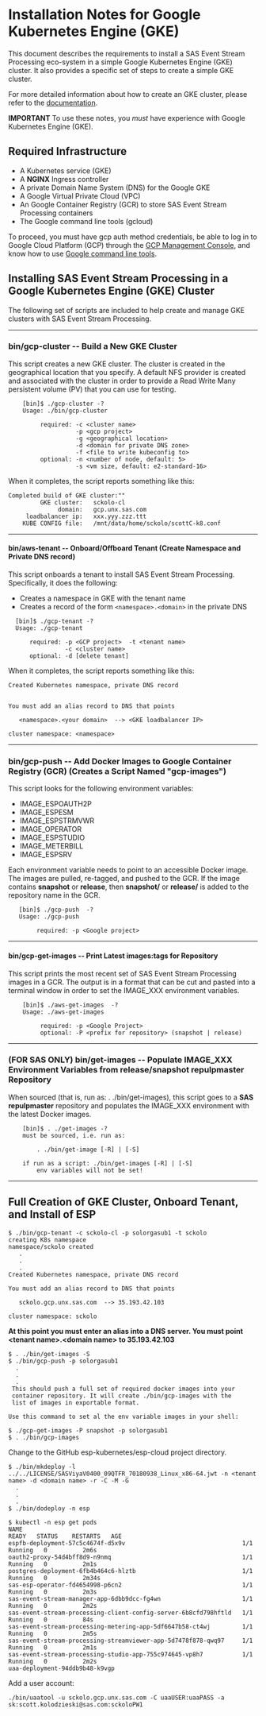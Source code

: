 # Installation Notes for Google Kubernetes Engine (GKE)

This document describes the requirements to
install a SAS Event Stream Processing eco-system in a simple Google Kubernetes Engine (GKE) cluster.  It also provides a specific set of steps to create
a simple GKE cluster.

For more detailed information about how to create an GKE cluster, please refer to the [documentation](https://cloud.google.com/kubernetes-engine/docs).

**IMPORTANT** To use these notes, you _must_ have experience with Google Kubernetes Engine (GKE).

## Required Infrastructure

* A Kubernetes service (GKE)
* A **NGINX** Ingress controller
* A private Domain Name System (DNS) for the Google GKE
* A Google Virtual Private Cloud (VPC)
* An Google Container Registry (GCR) to store SAS Event Stream Processing containers
* The Google command line tools (gcloud)

To proceed, you must have gcp auth method credentials, be able to
log in to Google Cloud Platform (GCP) through the [GCP Management Console](https://cloud.google.com/docs/?hl=en_US), and know
how to use [Google command line tools](https://cloud.google.com/sdk#section-3).

## Installing SAS Event Stream Processing in a Google Kubernetes Engine (GKE) Cluster

The following set of scripts are included to help create and
manage GKE clusters with SAS Event Stream Processing.

---

### bin/gcp-cluster -- Build a New GKE Cluster

This script creates a new GKE cluster. The cluster is created in
the geographical location that you specify. A default NFS provider
is created and associated with the cluster in order to provide a Read Write Many
persistent volume (PV) that you can use for testing.

```shell
    [bin]$ ./gcp-cluster -?
    Usage: ./bin/gcp-cluster

         required: -c <cluster name>
                   -p <gcp project>
                   -g <geographical location>
                   -d <domain for private DNS zone>
                   -f <file to write kubeconfig to>
         optional: -n <number of node, default: 5>
                   -s <vm size, default: e2-standard-16>
```

When it completes, the script reports something like this:

```text
Completed build of GKE cluster:""
         GKE cluster:   sckolo-cl
              domain:   gcp.unx.sas.com
     loadbalancer ip:   xxx.yyy.zzz.ttt
    KUBE CONFIG file:   /mnt/data/home/sckolo/scottC-k8.conf
```

---

#### bin/aws-tenant  -- Onboard/Offboard Tenant (Create Namespace and Private DNS record)

This script onboards a tenant to install SAS Event Stream Processing. Specifically, it does the following:

* Creates a namespace in GKE with the tenant name
* Creates a record of the form `<namespace>.<domain>` in the private DNS

```shell
  [bin]$ ./gcp-tenant -?
  Usage: ./gcp-tenant

      required: -p <GCP project>  -t <tenant name>
                -c <cluster name>
      optional: -d [delete tenant]
```

When it completes, the script reports something like this:

```text
Created Kubernetes namespace, private DNS record


You must add an alias record to DNS that points

   <namespace>.<your domain>  --> <GKE loadbalancer IP>

cluster namespace: <namespace>
```

---

### bin/gcp-push -- Add Docker Images to Google Container Registry (GCR) (Creates a Script Named "gcp-images")

This script looks for the following environment variables:

* IMAGE_ESPOAUTH2P
* IMAGE_ESPESM
* IMAGE_ESPSTRMVWR
* IMAGE_OPERATOR
* IMAGE_ESPSTUDIO
* IMAGE_METERBILL
* IMAGE_ESPSRV

Each environment variable needs to point to an accessible Docker image. The images are pulled, re-tagged, and pushed to the GCR. If the image contains **snapshot** or **release**, then **snapshot/** or **release/** is added to the repository name in the GCR.

```shell
   [bin]$ ./gcp-push  -?
   Usage: ./gcp-push

        required: -p <Google project>

```

---

#### bin/gcp-get-images -- Print Latest images:tags for Repository

This script prints the most recent set of SAS Event Stream Processing images in a GCR. The output is in a format that can be cut and pasted into a terminal window in order to set the IMAGE_XXX environment variables.

```shell
    [bin]$ ./aws-get-images  -?
    Usage: ./aws-get-images

         required: -p <Google Project>
         optional: -P <prefix for repository> (snapshot | release)
```

---

### (FOR SAS ONLY) bin/get-images -- Populate IMAGE_XXX Environment Variables from release/snapshot repulpmaster Repository

When sourced (that is, run as: . ./bin/get-images), this script goes to a **SAS repulpmaster** repository and populates the IMAGE_XXX environment with the latest Docker images.

```shell
    [bin]$ . ./get-images -?
    must be sourced, i.e. run as:

        . ./bin/get-image [-R] | [-S]

    if run as a script: ./bin/get-images [-R] | [-S]
        env variables will not be set!
```

---

## Full Creation of GKE Cluster, Onboard Tenant, and Install of ESP

```shell
$ ./bin/gcp-tenant -c sckolo-cl -p solorgasub1 -t sckolo
creating K8s namespace
namespace/sckolo created
   .
   .
   .
Created Kubernetes namespace, private DNS record

You must add an alias record to DNS that points

   sckolo.gcp.unx.sas.com  --> 35.193.42.103

cluster namespace: sckolo
```

**At this point you must enter an alias into a DNS server.
You must point \<tenant name\>.\<domain name\> to 35.193.42.103**

```shell
$ . ./bin/get-images -S
$ ./bin/gcp-push -p solorgasub1
  .
  .
  .
 This should push a full set of required docker images into your
 container repository. It will create ./bin/gcp-images with the
 list of images in exportable format.

Use this command to set al the env variable images in your shell:

$ ./gcp-get-images -P snapshot -p solorgasub1
$ . ./bin/gcp-images
```

Change to the GitHub esp-kubernetes/esp-cloud project directory.

```shell
$ ./bin/mkdeploy -l ../../LICENSE/SASViyaV0400_09QTFR_70180938_Linux_x86-64.jwt -n <tenant name> -d <domain name> -r -C -M -G
  .
  .
  .
$ ./bin/dodeploy -n esp

$ kubectl -n esp get pods
NAME                                                              READY   STATUS    RESTARTS   AGE
espfb-deployment-57c5c4674f-d5x9v                                 1/1     Running   0          2m6s
oauth2-proxy-54d4bff8d9-n9nmq                                     1/1     Running   0          2m1s
postgres-deployment-6fb4b464c6-hlztb                              1/1     Running   0          2m34s
sas-esp-operator-fd4654998-p6cn2                                  1/1     Running   0          2m3s
sas-event-stream-manager-app-6dbb9dcc-fg4wn                       1/1     Running   0          2m2s
sas-event-stream-processing-client-config-server-6b8cfd798hftld   1/1     Running   0          84s
sas-event-stream-processing-metering-app-5df6647b58-ct4wj         1/1     Running   0          2m5s
sas-event-stream-processing-streamviewer-app-5d7478f878-qwq97     1/1     Running   0          2m1s
sas-event-stream-processing-studio-app-755c974645-vp8h7           1/1     Running   0          2m2s
uaa-deployment-94ddb9b48-k9vgp
```

Add a user account:

```shell
./bin/uaatool -u sckolo.gcp.unx.sas.com -C uaaUSER:uaaPASS -a sk:scott.kolodzieski@sas.com:sckoloPW1
```
